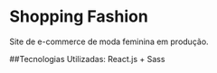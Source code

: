 # Shopping Fashion 

Site de e-commerce de moda feminina em produção.

##Tecnologias Utilizadas:
React.js + Sass
